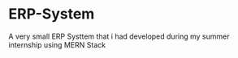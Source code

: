 # ERP-System
A very small ERP Systtem that i had developed during my summer internship using MERN Stack
